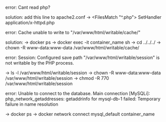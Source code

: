 error: Cant read php? 

solution: add this line to apache2.conf
->      <FilesMatch "^\.php">
            SetHandler application/x-httpd.php
        </FilesMatch>

error: Cache unable to write to "/var/www/html/writable/cache/"

solution: 
-> docker ps
-> docker exec -it container_name sh
-> cd ../../../
-> chown -R www-data:www-data /var/www/html/writable/cache/

error: Session: Configured save path "/var/www/html/writable/session" is not writable by the PHP process.

-> ls -l /var/www/html/writable/session
-> chown -R www-data:www-data /var/www/html/writable/session
-> chmod -R 770 /var/www/html/writable/session

error: Unable to connect to the database. Main connection [MySQLi]: php_network_getaddresses: getaddrinfo for mysql-db-1 failed: Temporary failure in name resolution

-> docker ps
-> docker network connect mysql_default container_name